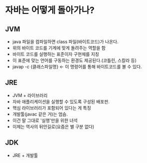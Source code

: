 # 자바는 어떻게 돌아가나?
## JVM
- java 파일을 컴파일하면 class 파일(바이트코드)가 나온다.
- 위의 바이트 코드를 기계에 맞게 돌려주는 역할을 함
- 바이트 코드를 실행하는 표준이자 구현체를 지칭
- 이 표준에 맞는 언어를 구동하는 환경도 제공된다.(코틀린, 스칼라 등)
- javap -c {클래스파일명} <- 이 명령어를 통해 바이트코드를 볼 수 있다.

## JRE
- JVM + 라이브러리
- 자바 애플리케이션을 실행할 수 있도록 구성된 배포판.
- 핵심 라이브러리가 포함되어 있다는 게 특징
- 개발툴(javac 같은 거)는 엄슴.
- 이건 말 그대로 '실행'만을 위한 녀석
- 이제는 역사의 뒤안길로(요즘은 별 구분 없다)

## JDK
- JRE + 개발툴
